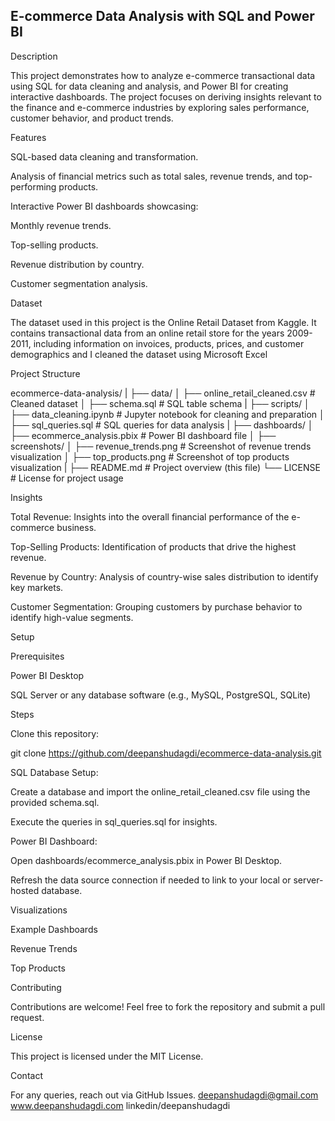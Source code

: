 ## E-commerce Data Analysis with SQL and Power BI

Description

This project demonstrates how to analyze e-commerce transactional data using SQL for data cleaning and analysis, and Power BI for creating interactive dashboards. The project focuses on deriving insights relevant to the finance and e-commerce industries by exploring sales performance, customer behavior, and product trends.

Features

SQL-based data cleaning and transformation.

Analysis of financial metrics such as total sales, revenue trends, and top-performing products.

Interactive Power BI dashboards showcasing:

Monthly revenue trends.

Top-selling products.

Revenue distribution by country.

Customer segmentation analysis.

Dataset

The dataset used in this project is the Online Retail Dataset from Kaggle. It contains transactional data from an online retail store for the years 2009-2011, including information on invoices, products, prices, and customer demographics and I cleaned the dataset using Microsoft Excel 

Project Structure

ecommerce-data-analysis/
|
├── data/
│   ├── online_retail_cleaned.csv      # Cleaned dataset
│   ├── schema.sql                     # SQL table schema
|
├── scripts/
│   ├── data_cleaning.ipynb            # Jupyter notebook for cleaning and preparation
│   ├── sql_queries.sql                # SQL queries for data analysis
|
├── dashboards/
│   ├── ecommerce_analysis.pbix        # Power BI dashboard file
│   ├── screenshots/
│       ├── revenue_trends.png         # Screenshot of revenue trends visualization
│       ├── top_products.png           # Screenshot of top products visualization
|
├── README.md                          # Project overview (this file)
└── LICENSE                            # License for project usage

Insights

Total Revenue: Insights into the overall financial performance of the e-commerce business.

Top-Selling Products: Identification of products that drive the highest revenue.

Revenue by Country: Analysis of country-wise sales distribution to identify key markets.

Customer Segmentation: Grouping customers by purchase behavior to identify high-value segments.

Setup

Prerequisites

Power BI Desktop

SQL Server or any database software (e.g., MySQL, PostgreSQL, SQLite)

Steps

Clone this repository:

git clone https://github.com/deepanshudagdi/ecommerce-data-analysis.git

SQL Database Setup:

Create a database and import the online_retail_cleaned.csv file using the provided schema.sql.

Execute the queries in sql_queries.sql for insights.

Power BI Dashboard:

Open dashboards/ecommerce_analysis.pbix in Power BI Desktop.

Refresh the data source connection if needed to link to your local or server-hosted database.

Visualizations

Example Dashboards

Revenue Trends



Top Products


Contributing

Contributions are welcome! Feel free to fork the repository and submit a pull request.

License

This project is licensed under the MIT License.

Contact

For any queries, reach out via GitHub Issues.
deepanshudagdi@gmail.com
www.deepanshudagdi.com
linkedin/deepanshudagdi

